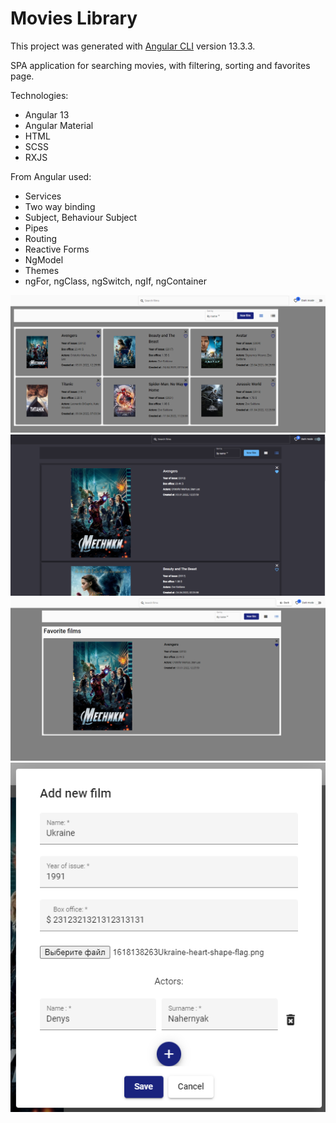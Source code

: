 # Movies Library

This project was generated with [Angular CLI](https://github.com/angular/angular-cli) version 13.3.3.

SPA application for searching movies, with filtering, sorting and favorites page.

Technologies:
- Angular 13
- Angular Material
- HTML
- SCSS
- RXJS

From Angular used:
- Services
- Two way binding
- Subject, Behaviour Subject
- Pipes
- Routing
- Reactive Forms
- NgModel
- Themes
- ngFor, ngClass, ngSwitch, ngIf, ngContainer

![Main page - tiles mode](/src/assets/presentation/main-page-tile.png)
![Main page - list mode](/src/assets/presentation/main-page-list.png)
![Favorite movies](/src/assets/presentation/favorite-movies.png)
![New film dialog form](/src/assets/presentation/new-film-form.png)
